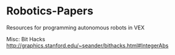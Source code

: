 # Robotics-Papers
Resources for programming autonomous robots in VEX

Misc: Bit Hacks http://graphics.stanford.edu/~seander/bithacks.html#IntegerAbs
